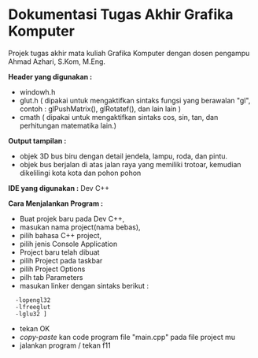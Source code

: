 # Dokumentasi Tugas Akhir Grafika Komputer 
Projek tugas akhir mata kuliah Grafika Komputer dengan dosen pengampu Ahmad Azhari, S.Kom, M.Eng. 

**Header yang digunakan :**
- windowh.h
- glut.h ( dipakai untuk mengaktifkan sintaks fungsi yang berawalan "gl", contoh : glPushMatrix(), glRotatef(), dan lain lain )
- cmath ( dipakai untuk mengaktifkan sintaks cos, sin, tan, dan perhitungan matematika lain.)


**Output tampilan :** 
- objek 3D bus biru dengan detail jendela, lampu, roda, dan pintu.
- objek bus berjalan di atas jalan raya yang memiliki trotoar, kemudian dikelilingi kota kota dan pohon pohon

**IDE yang digunakan :** Dev C++

**Cara Menjalankan Program :**
- Buat projek baru pada Dev C++,
- masukan nama project(nama bebas),
- pilih bahasa C++ project, 
- pilih jenis Console Application
- Project baru telah dibuat
- pilih Project pada taskbar
- pilih Project Options
- pilh tab Parameters
- masukan linker dengan sintaks berikut :
```
  -lopengl32
  -lfreeglut
  -lglu32 ]
```
- tekan OK
- *copy-paste* kan code program file "main.cpp" pada file project mu
- jalankan program / tekan f11


